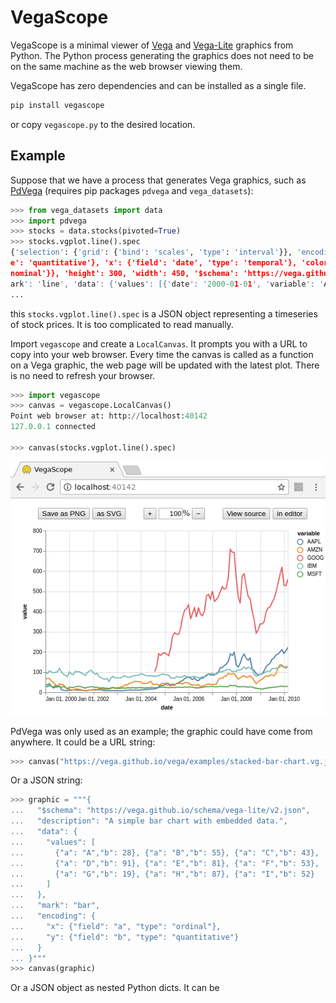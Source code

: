 VegaScope
=========

VegaScope is a minimal viewer of [Vega](https://vega.github.io/vega/) and [Vega-Lite](https://vega.github.io/vega-lite/) graphics from Python. The Python process generating the graphics does not need to be on the same machine as the web browser viewing them.

VegaScope has zero dependencies and can be installed as a single file.

```bash
pip install vegascope
```

or copy `vegascope.py` to the desired location.

Example
-------

Suppose that we have a process that generates Vega graphics, such as [PdVega](https://jakevdp.github.io/pdvega/) (requires pip packages `pdvega` and `vega_datasets`):

```python
>>> from vega_datasets import data
>>> import pdvega
>>> stocks = data.stocks(pivoted=True)
>>> stocks.vgplot.line().spec
{'selection': {'grid': {'bind': 'scales', 'type': 'interval'}}, 'encoding': {'y': {'field': 'value', 'typ
e': 'quantitative'}, 'x': {'field': 'date', 'type': 'temporal'}, 'color': {'field': 'variable', 'type': '
nominal'}}, 'height': 300, 'width': 450, '$schema': 'https://vega.github.io/schema/vega-lite/v2.json', 'm
ark': 'line', 'data': {'values': [{'date': '2000-01-01', 'variable': 'AAPL', 'value': 25.94}, {'date': '2
...
```

this `stocks.vgplot.line().spec` is a JSON object representing a timeseries of stock prices. It is too complicated to read manually.

Import `vegascope` and create a `LocalCanvas`. It prompts you with a URL to copy into your web browser. Every time the canvas is called as a function on a Vega graphic, the web page will be updated with the latest plot. There is no need to refresh your browser.

```python
>>> import vegascope
>>> canvas = vegascope.LocalCanvas()
Point web browser at: http://localhost:40142
127.0.0.1 connected

>>> canvas(stocks.vgplot.line().spec)
```

![](example.png)

PdVega was only used as an example; the graphic could have come from anywhere. It could be a URL string:

```python
>>> canvas("https://vega.github.io/vega/examples/stacked-bar-chart.vg.json")
```

Or a JSON string:

```python
>>> graphic = """{
...   "$schema": "https://vega.github.io/schema/vega-lite/v2.json",
...   "description": "A simple bar chart with embedded data.",
...   "data": {
...     "values": [
...       {"a": "A","b": 28}, {"a": "B","b": 55}, {"a": "C","b": 43},
...       {"a": "D","b": 91}, {"a": "E","b": 81}, {"a": "F","b": 53},
...       {"a": "G","b": 19}, {"a": "H","b": 87}, {"a": "I","b": 52}
...     ]
...   },
...   "mark": "bar",
...   "encoding": {
...     "x": {"field": "a", "type": "ordinal"},
...     "y": {"field": "b", "type": "quantitative"}
...   }
... }"""
>>> canvas(graphic)
```

Or a JSON object as nested Python dicts. It can be 
